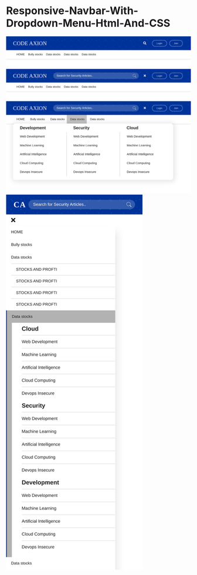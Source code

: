 <h1>Responsive-Navbar-With-Dropdown-Menu-Html-And-CSS</h1>

<img src="images/noinput.png " >

<img src="images/withinput.png">

<img src="images/3.png">

<img src="images/mobile.png">


